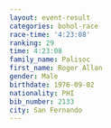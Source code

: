 ```yaml
---
layout: event-result 
categories: bohol-race 
race-time: '4:23:08'
ranking: 29
time: 4:23:08
family_name: Palisoc
first_name: Roger Allan
gender: Male
birthdate: 1976-09-02
nationality: PHI
bib_number: 2133
city: San Fernando
---
```

